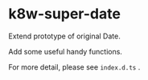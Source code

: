 k8w-super-date
===

Extend prototype of original Date.

Add some useful handy functions.

For more detail, please see `index.d.ts` .